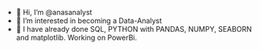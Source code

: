 - 👋 Hi, I’m @anasanalyst
- 👀 I’m interested in becoming a Data-Analyst
- 🌱 I have already done SQL, PYTHON with PANDAS, NUMPY, SEABORN and  matplotlib. Working on PowerBi.
  

<!---
anasanalyst/anasanalyst is a ✨ special ✨ repository because its `README.md` (this file) appears on your GitHub profile.
You can click the Preview link to take a look at your changes.
--->
